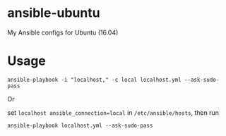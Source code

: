 # ansible-ubuntu
My Ansible configs for Ubuntu (16.04)

# Usage

```
ansible-playbook -i "localhost," -c local localhost.yml --ask-sudo-pass
```

Or

set `localhost ansible_connection=local` in `/etc/ansible/hosts`, then run

```
ansible-playbook localhost.yml --ask-sudo-pass
```
